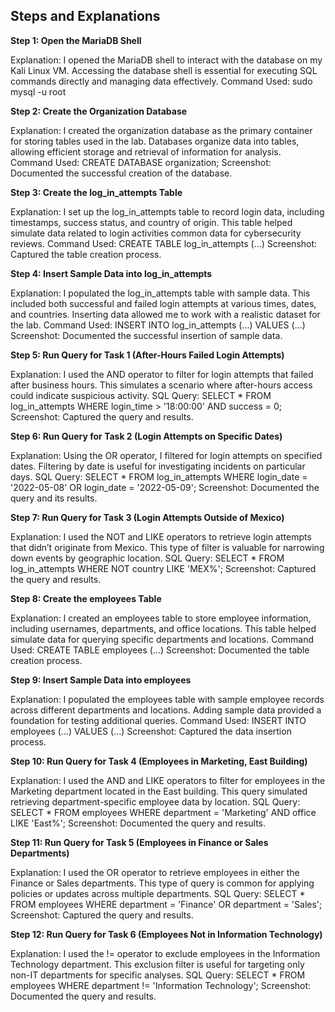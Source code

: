 ## Steps and Explanations

**Step 1: Open the MariaDB Shell**

Explanation: I opened the MariaDB shell to interact with the database on my Kali Linux VM. Accessing the database shell is essential for executing SQL commands directly and managing data effectively.
Command Used: sudo mysql -u root


**Step 2: Create the Organization Database**

Explanation: I created the organization database as the primary container for storing tables used in the lab. Databases organize data into tables, allowing efficient storage and retrieval of information for analysis.
Command Used: CREATE DATABASE organization;
Screenshot: Documented the successful creation of the database.


**Step 3: Create the log_in_attempts Table**

Explanation: I set up the log_in_attempts table to record login data, including timestamps, success status, and country of origin. This table helped simulate data related to login activities common data for cybersecurity reviews.
Command Used: CREATE TABLE log_in_attempts (...)
Screenshot: Captured the table creation process.


**Step 4: Insert Sample Data into log_in_attempts**

Explanation: I populated the log_in_attempts table with sample data. This included both successful and failed login attempts at various times, dates, and countries. Inserting data allowed me to work with a realistic dataset for the lab.
Command Used: INSERT INTO log_in_attempts (...) VALUES (...)
Screenshot: Documented the successful insertion of sample data.


**Step 5: Run Query for Task 1 (After-Hours Failed Login Attempts)**

Explanation: I used the AND operator to filter for login attempts that failed after business hours. This simulates a scenario where after-hours access could indicate suspicious activity. SQL Query: SELECT * FROM log_in_attempts WHERE login_time > '18:00:00' AND success = 0;
Screenshot: Captured the query and results.


**Step 6: Run Query for Task 2 (Login Attempts on Specific Dates)**

Explanation: Using the OR operator, I filtered for login attempts on specified dates. Filtering by date is useful for investigating incidents on particular days.
SQL Query: SELECT * FROM log_in_attempts WHERE login_date = '2022-05-08' OR login_date = '2022-05-09';
Screenshot: Documented the query and its results.


**Step 7: Run Query for Task 3 (Login Attempts Outside of Mexico)**

Explanation: I used the NOT and LIKE operators to retrieve login attempts that didn’t originate from Mexico. This type of filter is valuable for narrowing down events by geographic location.
SQL Query: SELECT * FROM log_in_attempts WHERE NOT country LIKE 'MEX%';
Screenshot: Captured the query and results.


**Step 8: Create the employees Table**

Explanation: I created an employees table to store employee information, including usernames, departments, and office locations. This table helped simulate data for querying specific departments and locations.
Command Used: CREATE TABLE employees (...)
Screenshot: Documented the table creation process.


**Step 9: Insert Sample Data into employees**

Explanation: I populated the employees table with sample employee records across different departments and locations. Adding sample data provided a foundation for testing additional queries.
Command Used: INSERT INTO employees (...) VALUES (...)
Screenshot: Captured the data insertion process.


**Step 10: Run Query for Task 4 (Employees in Marketing, East Building)**

Explanation: I used the AND and LIKE operators to filter for employees in the Marketing department located in the East building. This query simulated retrieving department-specific employee data by location.
SQL Query: SELECT * FROM employees WHERE department = 'Marketing' AND office LIKE 'East%';
Screenshot: Documented the query and results.


**Step 11: Run Query for Task 5 (Employees in Finance or Sales Departments)**

Explanation: I used the OR operator to retrieve employees in either the Finance or Sales departments. This type of query is common for applying policies or updates across multiple departments.
SQL Query: SELECT * FROM employees WHERE department = 'Finance' OR department = 'Sales';
Screenshot: Captured the query and results.


**Step 12: Run Query for Task 6 (Employees Not in Information Technology)**

Explanation: I used the != operator to exclude employees in the Information Technology department. This exclusion filter is useful for targeting only non-IT departments for specific analyses.
SQL Query: SELECT * FROM employees WHERE department != 'Information Technology';
Screenshot: Documented the query and results.
